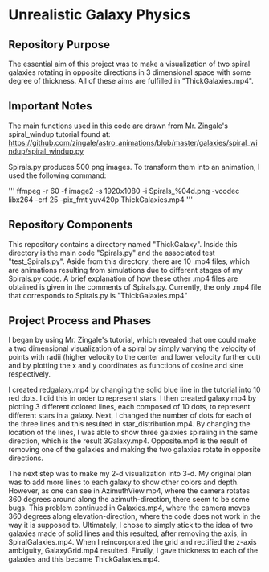 # Unrealistic Galaxy Physics

## Repository Purpose

The essential aim of this project was to make a visualization of two spiral galaxies rotating in opposite directions
in 3 dimensional space with some degree of thickness. All of these aims are fulfilled in "ThickGalaxies.mp4".

## Important Notes

The main functions used in this code are drawn from Mr. Zingale's spiral_windup tutorial found at:
https://github.com/zingale/astro_animations/blob/master/galaxies/spiral_windup/spiral_windup.py

Spirals.py produces 500 png images. To transform them into an animation, I used the following command:

'''
ffmpeg -r 60 -f image2 -s 1920x1080 -i Spirals_%04d.png -vcodec libx264 -crf 25 -pix_fmt yuv420p ThickGalaxies.mp4
'''

## Repository Components

This repository contains a directory named "ThickGalaxy". Inside this directory is the main code "Spirals.py"
and the associated test "test_Spirals.py". Aside from this directory, there are 10 .mp4 files, which are animations
resulting from simulations due to different stages of my Spirals.py code. A brief explanation of how these other
.mp4 files are obtained is given in the comments of Spirals.py. Currently, the only .mp4 file that corresponds to
Spirals.py is "ThickGalaxies.mp4"

## Project Process and Phases

I began by using Mr. Zingale's tutorial, which revealed that one could make a two dimensional visualization of a
spiral by simply varying the velocity of points with radii (higher velocity to the center and lower velocity further
out) and by plotting the x and y coordinates as functions of cosine and sine respectively.

I created redgalaxy.mp4 by changing the solid blue line in the tutorial into 10 red dots. I did this in order to
represent stars. I then created galaxy.mp4 by plotting 3 different colored lines, each composed of 10 dots, to
represent different stars in a galaxy. Next, I changed the number of dots for each of the three lines and this
resulted in star_distribution.mp4. By changing the location of the lines, I was able to show three galaxies spiraling
in the same direction, which is the result 3Galaxy.mp4. Opposite.mp4 is the result of removing one of the galaxies
and making the two galaxies rotate in opposite directions.

The next step was to make my 2-d visualization into 3-d. My original plan was to add more lines to each galaxy to show
other colors and depth. However, as one can see in AzimuthView.mp4, where the camera rotates 360 degrees around along
the azimuth-direction, there seem to be some bugs. This problem continued in Galaxies.mp4, where the camera moves 360
degrees along elevation-direction, where the code does not work in the way it is supposed to. Ultimately, I chose to
simply stick to the idea of two galaxies made of solid lines and this resulted, after removing the axis, in
SpiralGalaxies.mp4. When I reincorporated the grid and rectified the z-axis ambiguity, GalaxyGrid.mp4 resulted. Finally,
I gave thickness to each of the galaxies and this became ThickGalaxies.mp4.








